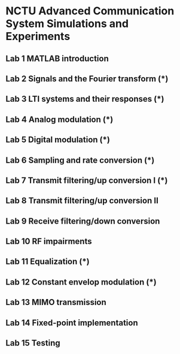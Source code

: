 # NCTU Advanced Communication System Simulations and Experiments
## Lab 1 MATLAB introduction
## Lab 2 Signals and the Fourier transform (*)
## Lab 3 LTI systems and their responses (*)
## Lab 4 Analog modulation (*)
## Lab 5 Digital modulation (*)
## Lab 6 Sampling and rate conversion (*)
## Lab 7 Transmit filtering/up conversion I (*)
## Lab 8 Transmit filtering/up conversion II
## Lab 9 Receive filtering/down conversion
## Lab 10 RF impairments
## Lab 11 Equalization (*)
## Lab 12 Constant envelop modulation (*)
## Lab 13 MIMO transmission
## Lab 14 Fixed-point implementation
## Lab 15 Testing
